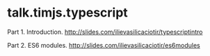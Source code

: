 # talk.timjs.typescript
Part 1. Introduction.
  http://slides.com/ilievasilicaciotir/typescriptintro

Part 2. ES6 modules.
  http://slides.com/ilievasilicaciotir/es6modules